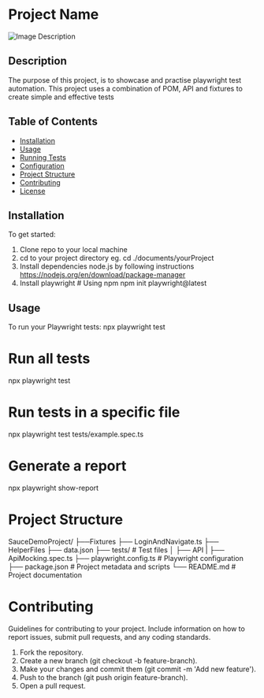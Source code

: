 # Project Name
![Image Description](https://www.google.com/url?sa=i&url=https%3A%2F%2Felixirautomation.medium.com%2Fautomated-api-testing-playwright-part-1-d8eea1ccf0aa&psig=AOvVaw35lgwx4vMap96gX0vv2S4H&ust=1732547631185000&source=images&cd=vfe&opi=89978449&ved=0CBQQjRxqFwoTCNjawYOh9YkDFQAAAAAdAAAAABAE)


## Description
The purpose of this project, is to showcase and practise playwright test automation.
This project uses a combination of POM, API and fixtures to create simple and effective tests

## Table of Contents
- [Installation](#installation)
- [Usage](#usage)
- [Running Tests](#running-tests)
- [Configuration](#configuration)
- [Project Structure](#project-structure)
- [Contributing](#contributing)
- [License](#license)

## Installation
To get started:
  1. Clone repo to your local machine
  2. cd to your project directory eg. cd ./documents/yourProject
  3. Install dependencies node.js by following instructions https://nodejs.org/en/download/package-manager
  4. Install playwright
    # Using npm
      npm init playwright@latest

## Usage
  To run your Playwright tests: npx playwright test

  # Run all tests
  npx playwright test

  # Run tests in a specific file
  npx playwright test tests/example.spec.ts

  # Generate a report
  npx playwright show-report

# Project Structure
SauceDemoProject/
├──Fixtures
    ├── LoginAndNavigate.ts
├── HelperFiles
    ├── data.json
├── tests/                   # Test files
│   ├── API
|      ├── ApiMocking.spec.ts
├── playwright.config.ts     # Playwright configuration
├── package.json             # Project metadata and scripts
└── README.md                # Project documentation

# Contributing
  Guidelines for contributing to your project. Include information on how to report issues, submit pull requests, and any coding standards.
  1. Fork the repository.
  2. Create a new branch (git checkout -b feature-branch).
  3. Make your changes and commit them (git commit -m 'Add new feature').
  4. Push to the branch (git push origin feature-branch).
  5. Open a pull request.